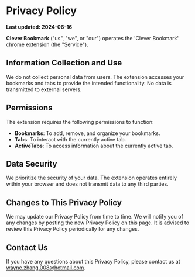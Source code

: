 # Privacy Policy

**Last updated: 2024-06-16**

**Clever Bookmark** ("us", "we", or "our") operates the 'Clever Bookmark' chrome extension (the "Service").

## Information Collection and Use

We do not collect personal data from users. The extension accesses your bookmarks and tabs to provide the intended functionality. No data is transmitted to external servers.

## Permissions

The extension requires the following permissions to function:

- **Bookmarks**: To add, remove, and organize your bookmarks.
- **Tabs**: To interact with the currently active tab.
- **ActiveTabs**: To access information about the currently active tab.

## Data Security

We prioritize the security of your data. The extension operates entirely within your browser and does not transmit data to any third parties.

## Changes to This Privacy Policy

We may update our Privacy Policy from time to time. We will notify you of any changes by posting the new Privacy Policy on this page. It is advised to review this Privacy Policy periodically for any changes.

## Contact Us

If you have any questions about this Privacy Policy, please contact us at wayne.zhang.008@hotmail.com.
